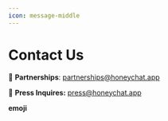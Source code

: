 ```yaml
---
icon: message-middle
---
```


# Contact Us

🤝 **Partnerships**: partnerships@honeychat.app

📰 **Press Inquires:** press@honeychat.app





**emoji**
